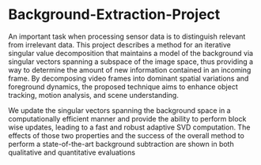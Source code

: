 # Background-Extraction-Project

An important task when processing sensor data is to 
distinguish relevant from irrelevant data. This project 
describes a method for an iterative singular value 
decomposition that maintains a model of the background via 
singular vectors spanning a subspace of the image space,
thus providing a way to determine the amount of new 
information contained in an incoming frame. By decomposing 
video frames into dominant spatial variations and foreground 
dynamics, the proposed technique aims to enhance object 
tracking, motion analysis, and scene understanding.

We update the singular vectors spanning the background 
space in a computationally efficient manner and provide the 
ability to perform block wise updates, leading to a fast and 
robust adaptive SVD computation. The effects of those two 
properties and the success of the overall method to perform 
a state-of-the-art background subtraction are shown in both 
qualitative and quantitative evaluations
